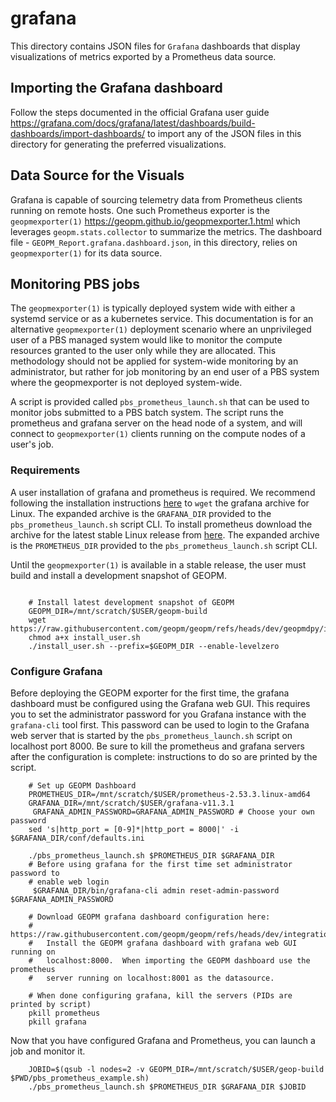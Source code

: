 # grafana

This directory contains JSON files for `Grafana` dashboards
that display visualizations of metrics exported by a Prometheus
data source. 


## Importing the Grafana dashboard

Follow the steps documented in the official Grafana user guide
<https://grafana.com/docs/grafana/latest/dashboards/build-dashboards/import-dashboards/>
to import any of the JSON files in this directory for generating
the preferred visualizations. 


## Data Source for the Visuals

Grafana is capable of sourcing telemetry data from Prometheus
clients running on remote hosts. One such Prometheus exporter
is the `geopmexporter(1)` 
<https://geopm.github.io/geopmexporter.1.html> which leverages
`geopm.stats.collector` to summarize the metrics. The dashboard
file - `GEOPM_Report.grafana.dashboard.json`, in this directory, 
relies on `geopmexporter(1)` for its data source.


## Monitoring PBS jobs

The `geopmexporter(1)` is typically deployed system wide with either a systemd
service or as a kubernetes service.  This documentation is for an alternative
`geopmexporter(1)` deployment scenario where an unprivileged user of a PBS
managed system would like to monitor the compute resources granted to the user
only while they are allocated.  This methodology should not be applied for
system-wide monitoring by an administrator, but rather for job monitoring by an
end user of a PBS system where the geopmexporter is not deployed system-wide.

A script is provided called `pbs_prometheus_launch.sh` that can be used to
monitor jobs submitted to a PBS batch system.  The script runs the prometheus
and grafana server on the head node of a system, and will connect to
`geopmexporter(1)` clients running on the compute nodes of a user's job.

### Requirements

A user installation of grafana and prometheus is required.  We recommend
following the installation instructions
[here](https://grafana.com/grafana/download?platform=linux) to `wget` the
grafana archive for Linux.  The expanded archive is the `GRAFANA_DIR` provided
to the `pbs_prometheus_launch.sh` script CLI.  To install prometheus download
the archive for the latest stable Linux release from
[here](https://prometheus.io/download/).  The expanded archive is the
`PROMETHEUS_DIR` provided to the `pbs_prometheus_launch.sh` script CLI.

Until the `geopmexporter(1)` is available in a stable release, the user must
build and install a development snapshot of GEOPM.

```

    # Install latest development snapshot of GEOPM
    GEOPM_DIR=/mnt/scratch/$USER/geopm-build
    wget https://raw.githubusercontent.com/geopm/geopm/refs/heads/dev/geopmdpy/install_user.sh
    chmod a+x install_user.sh
    ./install_user.sh --prefix=$GEOPM_DIR --enable-levelzero

```

### Configure Grafana

Before deploying the GEOPM exporter for the first time, the grafana dashboard
must be configured using the Grafana web GUI.  This requires you to set the
administrator password for you Grafana instance with the `grafana-cli` tool
first.  This password can be used to login to the Grafana web server that is
started by the `pbs_prometheus_launch.sh` script on localhost port 8000.  Be
sure to kill the prometheus and grafana servers after the configuration is
complete: instructions to do so are printed by the script.

```
    # Set up GEOPM Dashboard
    PROMETHEUS_DIR=/mnt/scratch/$USER/prometheus-2.53.3.linux-amd64
    GRAFANA_DIR=/mnt/scratch/$USER/grafana-v11.3.1
     GRAFANA_ADMIN_PASSWORD=GRAFANA_ADMIN_PASSWORD # Choose your own password
    sed 's|http_port = [0-9]*|http_port = 8000|' -i $GRAFANA_DIR/conf/defaults.ini

    ./pbs_prometheus_launch.sh $PROMETHEUS_DIR $GRAFANA_DIR
    # Before using grafana for the first time set administrator password to
    # enable web login
     $GRAFANA_DIR/bin/grafana-cli admin reset-admin-password $GRAFANA_ADMIN_PASSWORD

    # Download GEOPM grafana dashboard configuration here:
    #   https://raw.githubusercontent.com/geopm/geopm/refs/heads/dev/integration/grafana/GEOPM_Report.grafana.dashboard.json
    #   Install the GEOPM grafana dashboard with grafana web GUI running on
    #   localhost:8000.  When importing the GEOPM dashboard use the prometheus
    #   server running on localhost:8001 as the datasource.

    # When done configuring grafana, kill the servers (PIDs are printed by script)
    pkill prometheus
    pkill grafana

```

Now that you have configured Grafana and Prometheus, you can launch a job and monitor it.

```
    JOBID=$(qsub -l nodes=2 -v GEOPM_DIR=/mnt/scratch/$USER/geop-build $PWD/pbs_prometheus_example.sh)
    ./pbs_prometheus_launch.sh $PROMETHEUS_DIR $GRAFANA_DIR $JOBID
```
